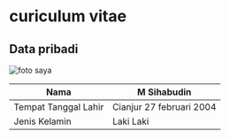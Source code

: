 # curiculum vitae



## Data pribadi

![foto saya](https://instagram.fbdo9-1.fna.fbcdn.net/v/t51.2885-19/s150x150/104005490_268733094441394_3344741946163397757_n.jpg?_nc_ht=instagram.fbdo9-1.fna.fbcdn.net&_nc_cat=110&_nc_ohc=LWEBW3yitDYAX8cYOVV&oh=bc061160e7bef1cb2121ffee496da88b&oe=5FBC225)

| Nama    | M Sihabudin |
| ----------- | ----------- |
| Tempat Tanggal Lahir     | Cianjur 27 februari 2004       |
| Jenis Kelamin   | Laki Laki      |
